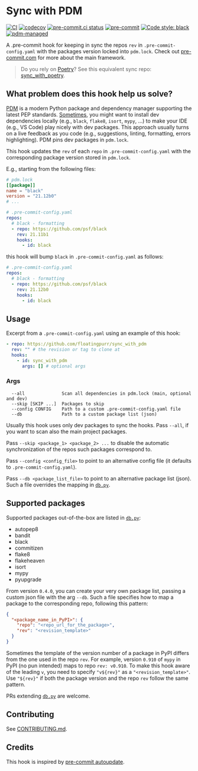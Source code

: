# Sync with PDM

[![CI](https://github.com/floatingpurr/sync_with_pdm/actions/workflows/ci.yml/badge.svg)](https://github.com/floatingpurr/sync_with_pdm/actions/workflows/ci.yml)
[![codecov](https://codecov.io/gh/floatingpurr/sync_with_pdm/branch/main/graph/badge.svg?token=COBYtxAODG)](https://codecov.io/gh/floatingpurr/sync_with_pdm)
[![pre-commit.ci status](https://results.pre-commit.ci/badge/github/floatingpurr/sync_with_pdm/main.svg)](https://results.pre-commit.ci/latest/github/floatingpurr/sync_with_pdm/main)
[![pre-commit](https://img.shields.io/badge/pre--commit-enabled-brightgreen?logo=pre-commit&logoColor=white)](https://github.com/pre-commit/pre-commit)
[![Code style: black](https://img.shields.io/badge/code%20style-black-000000.svg)](https://github.com/psf/black)
[![pdm-managed](https://img.shields.io/badge/pdm-managed-blueviolet)](https://pdm.fming.dev)

A .pre-commit hook for keeping in sync the repos `rev` in
`.pre-commit-config.yaml` with the packages version locked into `pdm.lock`.
Check out [pre-commit.com](https://pre-commit.com/) for more about the main
framework.

> Do you rely on [Poetry](https://github.com/python-poetry/poetry)? See this
> equivalent sync repo:
> [sync_with_poetry](https://github.com/floatingpurr/sync_with_poetry).

## What problem does this hook help us solve?

[PDM](https://pdm.fming.dev) is a modern Python package and dependency manager
supporting the latest PEP standards.
[Sometimes](https://stackoverflow.com/q/70127649/4820341), you might want to
install dev dependencies locally (e.g., `black`, `flake8`, `isort`, `mypy`, ...)
to make your IDE (e.g., VS Code) play nicely with dev packages. This approach
usually turns on a live feedback as you code (e.g., suggestions, linting,
formatting, errors highlighting). PDM pins dev packages in `pdm.lock`.

This hook updates the `rev` of each `repo` in `.pre-commit-config.yaml` with the
corresponding package version stored in `pdm.lock`.

E.g., starting from the following files:

```toml
# pdm.lock
[[package]]
name = "black"
version = "21.12b0"
# ...
```

```yaml
# .pre-commit-config.yaml
repos:
  # black - formatting
  - repo: https://github.com/psf/black
    rev: 21.11b1
    hooks:
      - id: black
```

this hook will bump `black` in `.pre-commit-config.yaml` as follows:

```yaml
# .pre-commit-config.yaml
repos:
  # black - formatting
  - repo: https://github.com/psf/black
    rev: 21.12b0
    hooks:
      - id: black
```

## Usage

Excerpt from a `.pre-commit-config.yaml` using an example of this hook:

```yaml
- repo: https://github.com/floatingpurr/sync_with_pdm
  rev: "" # the revision or tag to clone at
  hooks:
    - id: sync_with_pdm
      args: [] # optional args
```

### Args

```
  --all              Scan all dependencies in pdm.lock (main, optional and dev)
  --skip [SKIP ...]  Packages to skip
  --config CONFIG    Path to a custom .pre-commit-config.yaml file
  --db               Path to a custom package list (json)
```

Usually this hook uses only dev packages to sync the hooks. Pass `--all`, if you
want to scan also the main project packages.

Pass `--skip <package_1> <package_2> ...` to disable the automatic
synchronization of the repos such packages correspond to.

Pass `--config <config_file>` to point to an alternative config file (it
defaults to `.pre-commit-config.yaml`).

Pass `--db <package_list_file>` to point to an alternative package list (json).
Such a file overrides the mapping in [`db.py`](sync_with_pdm/db.py).

## Supported packages

Supported packages out-of-the-box are listed in [`db.py`](sync_with_pdm/db.py):

- autopep8
- bandit
- black
- commitizen
- flake8
- flakeheaven
- isort
- mypy
- pyupgrade

From version `0.4.0`, you can create your very own package list, passing a
custom json file with the arg `--db`. Such a file specifies how to map a package
to the corresponding repo, following this pattern:

```json
{
  "<package_name_in_PyPI>": {
    "repo": "<repo_url_for_the_package>",
    "rev": "<revision_template>"
  }
}
```

Sometimes the template of the version number of a package in PyPI differs from
the one used in the repo `rev`. For example, version `0.910` of `mypy` in PyPI
(no pun intended) maps to repo `rev: v0.910`. To make this hook aware of the
leading `v`, you need to specify `"v${rev}"` as a `"<revision_template>"`. Use
`"${rev}"` if both the package version and the repo `rev` follow the same
pattern.

PRs extending [`db.py`](sync_with_pdm/db.py) are welcome.

## Contributing

See [CONTRIBUTING.md](.github/CONTRIBUTING.md).

## Credits

This hook is inspired by
[pre-commit autoupdate](https://pre-commit.com/index.html#pre-commit-autoupdate).
